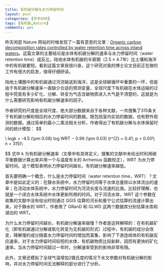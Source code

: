 ```yaml
---
title: 有机碳分解与水力停留时间
layout: post
categories: [学术科研]
tags: [有机碳,Nature]
comments: yes
---
```


昨天闲逛 Nature 网站的时候发现了一篇有意思的文章：[Organic carbon decomposition rates controlled by water retention time across inland waters](http://www.nature.com/ngeo/journal/vaop/ncurrent/full/ngeo2720.html)。这篇文章的主要结论是水体有机碳分解的速率与水力停留时间（water retention time）成反比，陆地水体有机碳的半衰期（2.5 ± 4.7年）比土壤和海洋中的有机碳要短。看到这篇文章我很兴奋，这个研究对我的博士论文目前正在做的工作有很大的启发，值得仔细研读。

陆地土壤圈中的有机碳通过河流输送到海洋，这是全球碳循环中重要的一环，但是由于有机碳分解速率一直缺少合适的预测变量，全球尺度下有机碳在水体运输的过程中究竟有多少矿化、分解、转变为气态含碳物质进入大气是不清楚的，这就是为什么需要研究影响有机碳分解速率的因子。

作者研究的尺度是全球尺度，绝大部分数据来自于各种文献，一共搜集了315条关于有机碳分解和相应的水力停留时间的数据。既包括室内实验的数据，也有野外观测的数据。通过简单的最小二乘法相关分析，作者得出了有机碳分解与水体保留时间的统计模型：
$$

\ logk = -4.5 (\pm 0.08) log WRT − 0.96 (\pm 0.03) (r^{2} = 0.41; p < 0.001; n = 315)\

$$
式中 k 为有机碳分解速率（文章中有具体定义，搜集的文献中未给出时利用碳平衡数据计算出来并用一个与温度有关的 Arrhenius 函数校正），WRT 为水力停留时间。这个模型表明水力停留时间越长，有机碳分解速率越低。

首先要明确一个概念，什么是水力停留时间（water retention time，WRT）？文章中是如此定义的：在静水系统中，水力停留时间等于水体总量除以水体流出的速率；在流动水体系统中，水力停留时间为河流长度与流速的比值。比较好理解，也就是一个闭合水体系统中水体更新所用的时间。对于河流水体，WRT 这个参数在收集的文献中没有给出时则通过 QGIS 估算的河长和曼宁公式估算的流速计算出来。对于静水的 WRT，作者用了 GRanD 和 GLWD 这两个数据库分别估算水库和湖泊的 WRT。

为什么水力停留时间越长，有机碳分解速率越慢？作者是这样解释的：在有机碳矿化（即有机碳通过分解或氧化转变为无机碳的形式）过程中，有机碳的成分会改变，降解慢的成分随着水力停留时间的增加而富集，影响了下游连续体的有机碳反应速率。对于水力停留时间较短的水体，有机碳物质比较新鲜，因而有更快的矿化速率。当水力停留时间超过一年时，分解速率受到的影响非常有限。

此外，文章还模拟了全球气温增加2摄氏度的情况下水文参数对有机碳分解的影响，并对水力停留时间无法解释的部分进行了分析。